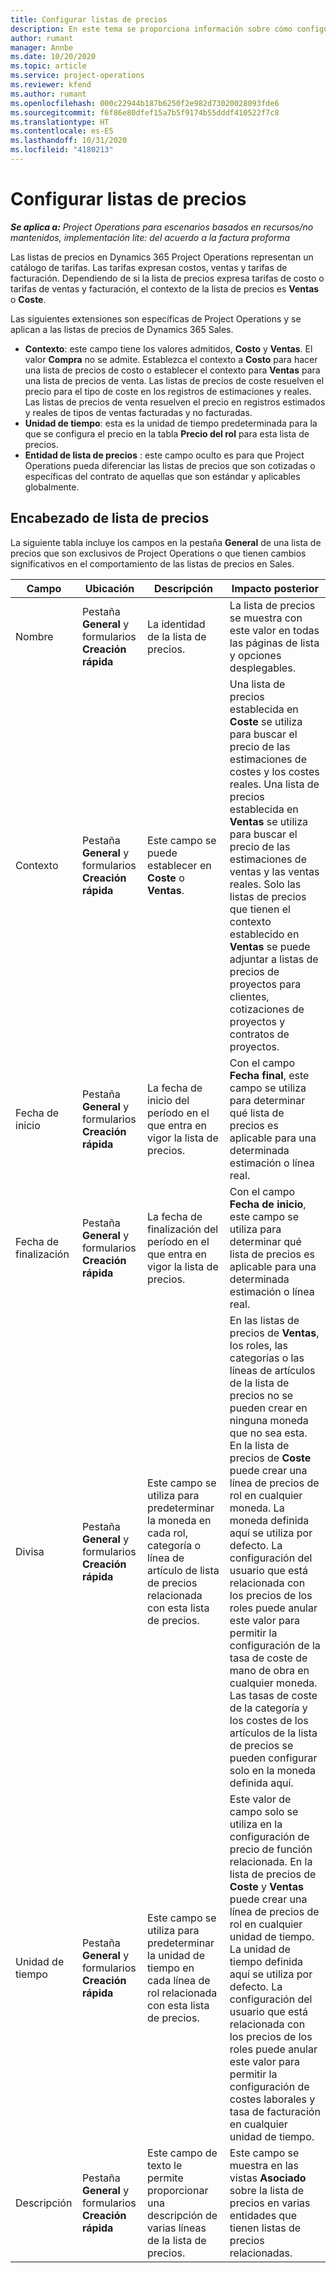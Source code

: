 ```yaml
---
title: Configurar listas de precios
description: En este tema se proporciona información sobre cómo configurar las listas de precios de costes y ventas.
author: rumant
manager: Annbe
ms.date: 10/20/2020
ms.topic: article
ms.service: project-operations
ms.reviewer: kfend
ms.author: rumant
ms.openlocfilehash: 000c22944b187b6250f2e982d73020028093fde6
ms.sourcegitcommit: f6f86e80dfef15a7b5f9174b55dddf410522f7c8
ms.translationtype: HT
ms.contentlocale: es-ES
ms.lasthandoff: 10/31/2020
ms.locfileid: "4180213"
---
```

# <a name="set-up-price-lists"></a>Configurar listas de precios

_**Se aplica a:** Project Operations para escenarios basados en recursos/no mantenidos, implementación lite: del acuerdo a la factura proforma_

Las listas de precios en Dynamics 365 Project Operations representan un catálogo de tarifas. Las tarifas expresan costos, ventas y tarifas de facturación. Dependiendo de si la lista de precios expresa tarifas de costo o tarifas de ventas y facturación, el contexto de la lista de precios es **Ventas** o **Coste**.

Las siguientes extensiones son específicas de Project Operations y se aplican a las listas de precios de Dynamics 365 Sales.

- **Contexto**: este campo tiene los valores admitidos, **Costo** y **Ventas**. El valor **Compra** no se admite. Establezca el contexto a **Costo** para hacer una lista de precios de costo o establecer el contexto para **Ventas** para una lista de precios de venta. Las listas de precios de coste resuelven el precio para el tipo de coste en los registros de estimaciones y reales. Las listas de precios de venta resuelven el precio en registros estimados y reales de tipos de ventas facturadas y no facturadas.
- **Unidad de tiempo**: esta es la unidad de tiempo predeterminada para la que se configura el precio en la tabla **Precio del rol** para esta lista de precios.
- **Entidad de lista de precios** : este campo oculto es para que Project Operations pueda diferenciar las listas de precios que son cotizadas o específicas del contrato de aquellas que son estándar y aplicables globalmente.

## <a name="price-list-header"></a>Encabezado de lista de precios

La siguiente tabla incluye los campos en la pestaña **General** de una lista de precios que son exclusivos de Project Operations o que tienen cambios significativos en el comportamiento de las listas de precios en Sales.

| Campo | Ubicación | Descripción | Impacto posterior |
| --- | --- | --- | --- |
| Nombre | Pestaña **General** y formularios **Creación rápida** | La identidad de la lista de precios. | La lista de precios se muestra con este valor en todas las páginas de lista y opciones desplegables.|
| Contexto | Pestaña **General** y formularios **Creación rápida** | Este campo se puede establecer en **Coste** o **Ventas**. | Una lista de precios establecida en **Coste** se utiliza para buscar el precio de las estimaciones de costes y los costes reales. Una lista de precios establecida en **Ventas** se utiliza para buscar el precio de las estimaciones de ventas y las ventas reales. Solo las listas de precios que tienen el contexto establecido en **Ventas** se puede adjuntar a listas de precios de proyectos para clientes, cotizaciones de proyectos y contratos de proyectos. |
| Fecha de inicio | Pestaña **General** y formularios **Creación rápida** | La fecha de inicio del período en el que entra en vigor la lista de precios. | Con el campo **Fecha final**, este campo se utiliza para determinar qué lista de precios es aplicable para una determinada estimación o línea real. |
| Fecha de finalización | Pestaña **General** y formularios **Creación rápida** | La fecha de finalización del período en el que entra en vigor la lista de precios. | Con el campo **Fecha de inicio**, este campo se utiliza para determinar qué lista de precios es aplicable para una determinada estimación o línea real. |
| Divisa | Pestaña **General** y formularios **Creación rápida** | Este campo se utiliza para predeterminar la moneda en cada rol, categoría o línea de artículo de lista de precios relacionada con esta lista de precios. | En las listas de precios de **Ventas**, los roles, las categorías o las líneas de artículos de la lista de precios no se pueden crear en ninguna moneda que no sea esta. En la lista de precios de **Coste** puede crear una línea de precios de rol en cualquier moneda. La moneda definida aquí se utiliza por defecto. La configuración del usuario que está relacionada con los precios de los roles puede anular este valor para permitir la configuración de la tasa de coste de mano de obra en cualquier moneda. Las tasas de coste de la categoría y los costes de los artículos de la lista de precios se pueden configurar solo en la moneda definida aquí. |
| Unidad de tiempo | Pestaña **General** y formularios **Creación rápida** | Este campo se utiliza para predeterminar la unidad de tiempo en cada línea de rol relacionada con esta lista de precios. | Este valor de campo solo se utiliza en la configuración de precio de función relacionada. En la lista de precios de **Coste** y **Ventas** puede crear una línea de precios de rol en cualquier unidad de tiempo. La unidad de tiempo definida aquí se utiliza por defecto. La configuración del usuario que está relacionada con los precios de los roles puede anular este valor para permitir la configuración de costes laborales y tasa de facturación en cualquier unidad de tiempo. |
| Descripción | Pestaña **General** y formularios **Creación rápida** | Este campo de texto le permite proporcionar una descripción de varias líneas de la lista de precios. | Este campo se muestra en las vistas **Asociado** sobre la lista de precios en varias entidades que tienen listas de precios relacionadas. |
